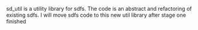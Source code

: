 sd_util is a utility library for sdfs.
The code is an abstract and refactoring of existing sdfs. 
I will move sdfs code to this new util library after stage one finished
